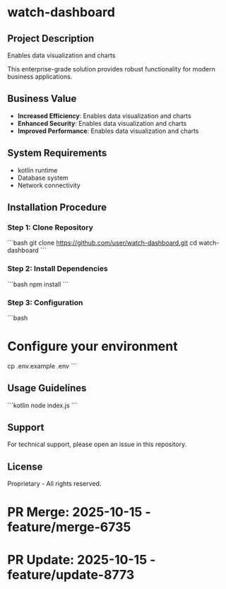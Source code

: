 # watch-dashboard

## Project Description

Enables data visualization and charts

This enterprise-grade solution provides robust functionality for modern business applications.

## Business Value

- **Increased Efficiency**: Enables data visualization and charts
- **Enhanced Security**: Enables data visualization and charts
- **Improved Performance**: Enables data visualization and charts

## System Requirements

- kotlin runtime
- Database system
- Network connectivity

## Installation Procedure

### Step 1: Clone Repository
\`\`\`bash
git clone https://github.com/user/watch-dashboard.git
cd watch-dashboard
\`\`\`

### Step 2: Install Dependencies
\`\`\`bash
npm install
\`\`\`

### Step 3: Configuration
\`\`\`bash
# Configure your environment
cp .env.example .env
\`\`\`

## Usage Guidelines

\`\`\`kotlin
node index.js
\`\`\`

## Support

For technical support, please open an issue in this repository.

## License

Proprietary - All rights reserved.

# PR Merge: 2025-10-15 - feature/merge-6735

# PR Update: 2025-10-15 - feature/update-8773
